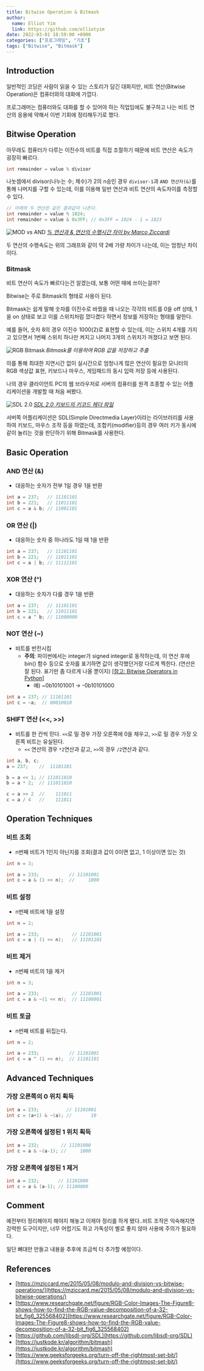 ```yaml
---
title: Bitwise Operation & Bitmask
author:
  name: Elliot Yim
  link: https://github.com/elliotyim
date: 2022-03-01 18:59:00 +0900
categories: ["프로그래밍", "기초"]
tags: ["Bitwise", "Bitmask"]
---
```


## Introduction

일반적인 코딩은 사람이 읽을 수 있는 스토리가 담긴 대화지만, 비트 연산(Bitwise Operation)은 컴퓨터와의 대화에 가깝다.

프로그래머는 컴퓨터와도 대화를 할 수 있어야 하는 직업임에도 불구하고 나는 비트 연산의 응용에 약해서 이번 기회에 정리해두기로 했다.

## Bitwise Operation

아무래도 컴퓨터가 다루는 이진수의 비트를 직접 조절하기 때문에 비트 연산은 속도가 굉장히 빠르다.

```c++
int remainder = value % divisor
```

나눗셈에서 divisor(나누는 수; 제수)가 2의 n승인 경우 `divisor-1`과 `AND 연산자(&)`를 통해 나머지를 구할 수 있는데, 이를 이용해 일반 연산과 비트 연산의 속도차이를 측정할 수 있다.

```c++
// 아래의 두 연산은 같은 결과값이 나온다.
int remainder = value % 1024;
int remainder = value & 0x3FF; // 0x3FF = 1024 - 1 = 1023
```

![MOD vs AND](/assets/img/development/bitwise-bitmask/MODvsANDresults.png)
_[% 연산과 & 연산의 수행시간 차이 by Marco Ziccardi](https://mziccard.me/2015/05/08/modulo-and-division-vs-bitwise-operations/)_

두 연산의 수행속도는 위의 그래프와 같이 약 2배 가량 차이가 나는데, 이는 엄청난 차이이다.

### Bitmask

비트 연산이 속도가 빠르다는건 알겠는데, 보통 어떤 때에 쓰이는걸까?

Bitwise는 주로 Bitmask의 형태로 사용이 된다.

Bitmask는 쉽게 말해 숫자를 이진수로 바꿨을 때 나오는 각각의 비트를 0을 off 상태, 1을 on 상태로 보고 이를 스위치처럼 껐다켰다 하면서 정보를 저장하는 형태를 말한다.

예를 들어, 숫자 8의 경우 이진수 1000(2)로 표현할 수 있는데, 이는 스위치 4개를 가지고 있으면서 1번째 스위치 하나만 켜지고 나머지 3개의 스위치가 꺼졌다고 보면 된다.

![RGB Bitmask](/assets/img/development/bitwise-bitmask/bit-rgb.png)
_Bitmask를 이용하여 RGB 값을 저장하고 추출_

이를 통해 최대한 지연시간 없이 실시간으로 엄청나게 많은 연산이 필요한 모니터의 RGB 색상값 표현, 키보드나 마우스, 게임패드의 동시 입력 저장 등에 사용된다.

나의 경우 클라이언트 PC의 웹 브라우저로 서버의 컴퓨터를 원격 조종할 수 있는 어플리케이션을 개발할 때 처음 써봤다.

![SDL 2.0](/assets/img/development/bitwise-bitmask/sdl-keycode.png)
_[SDL 2.0 키보드의 키코드 헤더 파일](https://github.com/libsdl-org/SDL/blob/main/include/SDL_keycode.h)_

서버쪽 어플리케이션은 SDL(Simple Directmedia Layer)이라는 라이브러리를 사용하여 키보드, 마우스 조작 등을 하였는데, 조합키(modifier)등의 경우 여러 키가 동시에 같이 눌리는 것을 판단하기 위해 Bitmask를 사용한다.

## Basic Operation

### AND 연산 (&)

- 대응하는 숫자가 전부 1일 경우 1을 반환

```c++
int a = 237;   // 11101101
int b = 221;   // 11011101
int c = a & b; // 11001101
```

### OR 연산 (|)

- 대응하는 숫자 중 하나라도 1일 때 1을 반환

```c++
int a = 237;   // 11101101
int b = 221;   // 11011101
int c = a | b; // 11111101
```

### XOR 연산 (^)

- 대응하는 숫자가 다를 경우 1을 반환

```c++
int a = 237;   // 11101101
int b = 221;   // 11011101
int c = a ^ b; // 11000000
```

### NOT 연산 (~)

- 비트를 반전시킴
  - **주의**: 파이썬에서는 integer가 signed integer로 동작하는데, 이 연산 후에 bin() 함수 등으로 숫자를 표기하면 값이 생각했던거랑 다르게 찍힌다. (연산은 잘 된다. 표기만 좀 다르게 나올 뿐이지) [[참고: Bitwise Operators in Python]](https://wiki.python.org/moin/BitwiseOperators)
    - 예) ~0b10101001 -> -0b10101000

```c++
int a = 237; // 11101101
int c = ~a;  // 00010010
```

### SHIFT 연산 (<<, >>)

- 비트를 한 칸씩 민다. `<<`로 밀 경우 가장 오른쪽에 0을 채우고, `>>`로 밀 경우 가장 오른쪽 비트는 유실된다.
  - `<<` 연산의 경우 `*2`연산과 같고, `>>`의 경우 `/2`연산과 같다.

```c++
int a, b, c;
a = 237;    //  11101101

b = a << 1; // 111011010
b = a * 2;  // 111011010

c = a >> 2  //    111011
c = a / 4   //    111011
```

## Operation Techniques

### 비트 조회

- n번째 비트가 1인지 아닌지를 조회(결과 값이 0이면 없고, 1 이상이면 있는 것)

```c++
int n = 3;

int a = 233;           // 11101001
int c = a & (1 << n);  //     1000
```

### 비트 설정

- n번째 비트에 1을 설정

```c++
int n = 2;

int a = 233;            // 11101001
int c = a | (1 << n);   // 11101101
```

### 비트 제거

- n번째 비트의 1을 제거

```c++
int n = 3;

int a = 233;            // 11101001
int c = a & ~(1 << n);  // 11100001
```

### 비트 토글

- n번째 비트를 뒤집는다.

```c++
int n = 2;

int a = 233;           // 11101001
int c = a ^ (1 << n);  // 11101101
```

## Advanced Techniques

### 가장 오른쪽의 0 위치 획득

```c++
int a = 233;          // 11101001
int c = (a+1) & ~(a); //       10
```

### 가장 오른쪽에 설정된 1 위치 획득

```c++
int a = 232;        // 11101000
int c = a & ~(a-1); //     1000
```

### 가장 오른쪽에 설정된 1 제거

```c++
int a = 232;       // 11101000
int c = a & (a-1); // 11100000
```

## Comment

예전부터 정리해야지 해야지 해놓고 이제야 정리를 하게 됐다..비트 조작은 익숙해지면 강력한 도구이지만, 너무 어렵기도 하고 가독성이 별로 좋지 않아 사용에 주의가 필요하다.

일단 뼈대만 만들고 내용을 추후에 조금씩 더 추가할 예정이다.

## References

- [https://mziccard.me/2015/05/08/modulo-and-division-vs-bitwise-operations/](https://mziccard.me/2015/05/08/modulo-and-division-vs-bitwise-operations/)
- [https://www.researchgate.net/figure/RGB-Color-Images-The-Figure8-shows-how-to-find-the-RGB-value-decomposition-of-a-32-bit_fig6_325568402](https://www.researchgate.net/figure/RGB-Color-Images-The-Figure8-shows-how-to-find-the-RGB-value-decomposition-of-a-32-bit_fig6_325568402)
- [https://github.com/libsdl-org/SDL](https://github.com/libsdl-org/SDL)
- [https://justkode.kr/algorithm/bitmash](https://justkode.kr/algorithm/bitmash)
- [https://www.geeksforgeeks.org/turn-off-the-rightmost-set-bit/](https://www.geeksforgeeks.org/turn-off-the-rightmost-set-bit/)
